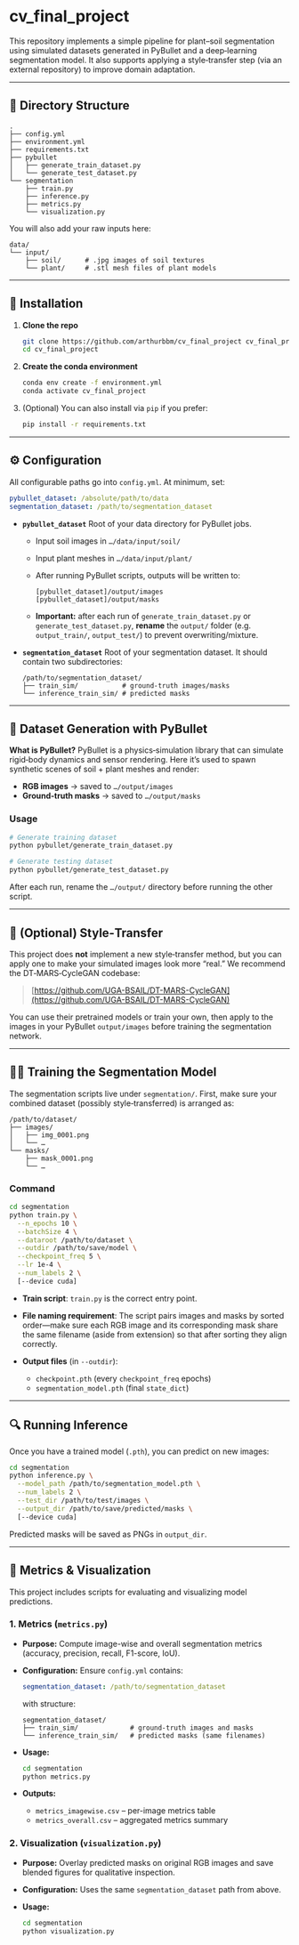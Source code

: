 # cv\_final\_project

This repository implements a simple pipeline for plant–soil segmentation using simulated datasets generated in PyBullet and a deep‐learning segmentation model. It also supports applying a style‐transfer step (via an external repository) to improve domain adaptation.

---

## 📂 Directory Structure

```
.
├── config.yml
├── environment.yml
├── requirements.txt
├── pybullet
│   ├── generate_train_dataset.py
│   └── generate_test_dataset.py
└── segmentation
    ├── train.py
    ├── inference.py
    ├── metrics.py
    └── visualization.py
```

You will also add your raw inputs here:

```
data/
└── input/
    ├── soil/      # .jpg images of soil textures
    └── plant/     # .stl mesh files of plant models
```

---

## 🔧 Installation

1. **Clone the repo**

   ```bash
   git clone https://github.com/arthurbbm/cv_final_project cv_final_project
   cd cv_final_project
   ```

2. **Create the conda environment**

   ```bash
   conda env create -f environment.yml
   conda activate cv_final_project
   ```

3. (Optional) You can also install via `pip` if you prefer:

   ```bash
   pip install -r requirements.txt
   ```

---

## ⚙️ Configuration

All configurable paths go into `config.yml`.  At minimum, set:

```yaml
pybullet_dataset: /absolute/path/to/data
segmentation_dataset: /path/to/segmentation_dataset
```

* **`pybullet_dataset`**
  Root of your data directory for PyBullet jobs.

  * Input soil images in `…/data/input/soil/`
  * Input plant meshes in `…/data/input/plant/`
  * After running PyBullet scripts, outputs will be written to:

    ```
    [pybullet_dataset]/output/images  
    [pybullet_dataset]/output/masks
    ```
  * **Important:** after each run of `generate_train_dataset.py` or `generate_test_dataset.py`, **rename** the `output/` folder (e.g. `output_train/`, `output_test/`) to prevent overwriting/mixture.

* **`segmentation_dataset`**
  Root of your segmentation dataset.  It should contain two subdirectories:

  ```
  /path/to/segmentation_dataset/
  ├── train_sim/           # ground-truth images/masks
  └── inference_train_sim/ # predicted masks
  ```

---

## 🤖 Dataset Generation with PyBullet

**What is PyBullet?**
PyBullet is a physics‐simulation library that can simulate rigid‐body dynamics and sensor rendering. Here it’s used to spawn synthetic scenes of soil + plant meshes and render:

* **RGB images** → saved to `…/output/images`
* **Ground‐truth masks** → saved to `…/output/masks`

### Usage

```bash
# Generate training dataset
python pybullet/generate_train_dataset.py

# Generate testing dataset
python pybullet/generate_test_dataset.py
```

After each run, rename the `…/output/` directory before running the other script.

---

## 🎨 (Optional) Style‑Transfer

This project does **not** implement a new style‑transfer method, but you can apply one to make your simulated images look more “real.” We recommend the DT‑MARS‑CycleGAN codebase:

> [https://github.com/UGA-BSAIL/DT-MARS-CycleGAN](https://github.com/UGA-BSAIL/DT-MARS-CycleGAN)

You can use their pretrained models or train your own, then apply to the images in your PyBullet `output/images` before training the segmentation network.

---

## 🏋️‍♀️ Training the Segmentation Model

The segmentation scripts live under `segmentation/`.  First, make sure your combined dataset (possibly style‑transferred) is arranged as:

```
/path/to/dataset/
├── images/
│   ├── img_0001.png
│   └── …
└── masks/
    ├── mask_0001.png
    └── …
```

### Command

```bash
cd segmentation
python train.py \
  --n_epochs 10 \
  --batchSize 4 \
  --dataroot /path/to/dataset \
  --outdir /path/to/save/model \
  --checkpoint_freq 5 \
  --lr 1e-4 \
  --num_labels 2 \
  [--device cuda]
```

* **Train script**: `train.py` is the correct entry point.
* **File naming requirement**: The script pairs images and masks by sorted order—make sure each RGB image and its corresponding mask share the same filename (aside from extension) so that after sorting they align correctly.
* **Output files** (in `--outdir`):

  * `checkpoint.pth` (every `checkpoint_freq` epochs)
  * `segmentation_model.pth` (final `state_dict`)

---

## 🔍 Running Inference

Once you have a trained model (`.pth`), you can predict on new images:

```bash
cd segmentation
python inference.py \
  --model_path /path/to/segmentation_model.pth \
  --num_labels 2 \
  --test_dir /path/to/test/images \
  --output_dir /path/to/save/predicted/masks \
  [--device cuda]
```

Predicted masks will be saved as PNGs in `output_dir`.

---

## 📝 Metrics & Visualization

This project includes scripts for evaluating and visualizing model predictions.

### 1. Metrics (`metrics.py`)

* **Purpose:** Compute image-wise and overall segmentation metrics (accuracy, precision, recall, F1-score, IoU).
* **Configuration:** Ensure `config.yml` contains:

  ```yaml
  segmentation_dataset: /path/to/segmentation_dataset
  ```

  with structure:

  ```
  segmentation_dataset/
  ├── train_sim/             # ground-truth images and masks
  └── inference_train_sim/   # predicted masks (same filenames)
  ```
* **Usage:**

  ```bash
  cd segmentation
  python metrics.py
  ```
* **Outputs:**

  * `metrics_imagewise.csv` – per-image metrics table
  * `metrics_overall.csv`   – aggregated metrics summary

### 2. Visualization (`visualization.py`)

* **Purpose:** Overlay predicted masks on original RGB images and save blended figures for qualitative inspection.
* **Configuration:** Uses the same `segmentation_dataset` path from above.
* **Usage:**

  ```bash
  cd segmentation
  python visualization.py
  ```
